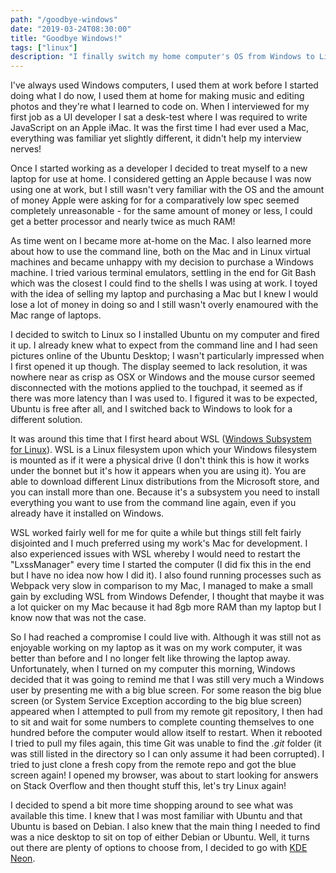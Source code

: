 ```yaml
---
path: "/goodbye-windows"
date: "2019-03-24T08:30:00"
title: "Goodbye Windows!"
tags: ["linux"]
description: "I finally switch my home computer's OS from Windows to Linux."
---
```


I've always used Windows computers, I used them at work before I started doing what I do now, I used them at home for making music and editing photos and they're what I learned to code on. When I interviewed for my first job as a UI developer I sat a desk-test where I was required to write JavaScript on an Apple iMac. It was the first time I had ever used a Mac, everything was familiar yet slightly different, it didn't help my interview nerves! 

Once I started working as a developer I decided to treat myself to a new laptop for use at home. I considered getting an Apple because I was now using one at work, but I still wasn't very familiar with the OS and the amount of money Apple were asking for for a comparatively low spec seemed completely unreasonable - for the same amount of money or less, I could get a better processor and nearly twice as much RAM!

As time went on I became more at-home on the Mac. I also learned more about how to use the command line, both on the Mac and in Linux virtual machines and became unhappy with my decision to purchase a Windows machine. I tried various terminal emulators, settling in the end for Git Bash which was the closest I could find to the shells I was using at work. I toyed with the idea of selling my laptop and purchasing a Mac but I knew I would lose a lot of money in doing so and I still wasn't overly enamoured with the Mac range of laptops.

I decided to switch to Linux so I installed Ubuntu on my computer and fired it up. I already knew what to expect from the command line and I had seen pictures online of the Ubuntu Desktop; I wasn't particularly impressed when I first opened it up though. The display seemed to lack resolution, it was nowhere near as crisp as OSX or Windows and the mouse cursor seemed disconnected with the motions applied to the touchpad, it seemed as if there was more latency than I was used to. I figured it was to be expected, Ubuntu is free after all, and I switched back to Windows to look for a different solution.

It was around this time that I first heard about WSL ([Windows Subsystem for Linux](https://docs.microsoft.com/en-us/windows/wsl/about)). WSL is a Linux filesystem upon which your Windows filesystem is mounted as if it were a physical drive (I don't think this is how it works under the bonnet but it's how it appears when you are using it). You are able to download different Linux distributions from the Microsoft store, and you can install more than one. Because it's a subsystem you need to install everything you want to use from the command line again, even if you already have it installed on Windows. 

WSL worked fairly well for me for quite a while but things still felt fairly disjointed and I much preferred using my work's Mac for development. I also experienced issues with WSL whereby I would need to restart the "LxssManager" every time I started the computer (I did fix this in the end but I have no idea now how I did it). I also found running processes such as Webpack very slow in comparison to my Mac, I managed to make a small gain by excluding WSL from Windows Defender, I thought that maybe it was a lot quicker on my Mac because it had 8gb more RAM than my laptop but I know now that was not the case.

So I had reached a compromise I could live with. Although it was still not as enjoyable working on my laptop as it was on my work computer, it was better than before and I no longer felt like throwing the laptop away. Unfortunately, when I turned on my computer this morning, Windows decided that it was going to remind me that I was still very much a Windows user by presenting me with a big blue screen. For some reason the big blue screen (or System Service Exception according to the big blue screen) appeared when I attempted to pull from my remote git repository, I then had to sit and wait for some numbers to complete counting themselves to one hundred before the computer would allow itself to restart. When it rebooted I tried to pull my files again, this time Git was unable to find the _.git_ folder (it was still listed in the directory so I can only assume it had been corrupted). I tried to just clone a fresh copy from the remote repo and got the blue screen again! I opened my browser, was about to start looking for answers on Stack Overflow and then thought stuff this, let's try Linux again!

I decided to spend a bit more time shopping around to see what was available this time. I knew that I was most familiar with Ubuntu and that Ubuntu is based on Debian. I also knew that the main thing I needed to find was a nice desktop to sit on top of either Debian or Ubuntu. Well, it turns out there are plenty of options to choose from, I decided to go with [KDE Neon](https://neon.kde.org/).